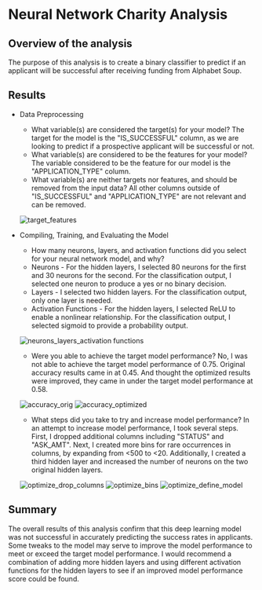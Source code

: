 # Neural Network Charity Analysis

## Overview of the analysis
The purpose of this analysis is to create a binary classifier to predict if an applicant will be successful after receiving funding from Alphabet Soup.

## Results

* Data Preprocessing
  * What variable(s) are considered the target(s) for your model? The target for the model is the "IS_SUCCESSFUL" column, as we are looking to predict if a prospective applicant will be successful or not.
  * What variable(s) are considered to be the features for your model? The variable considered to be the feature for our model is the "APPLICATION_TYPE" column.
  * What variable(s) are neither targets nor features, and should be removed from the input data? All other columns outside of "IS_SUCCESSFUL" and "APPLICATION_TYPE" are not relevant and can be removed.

  ![target_features](https://user-images.githubusercontent.com/110419577/216454219-a2ea3363-5e96-4b5d-9032-b4333d44d41d.png)


* Compiling, Training, and Evaluating the Model
  * How many neurons, layers, and activation functions did you select for your neural network model, and why?
   * Neurons - For the hidden layers, I selected 80 neurons for the first and 30 neurons for the second. For the classification output, I selected one neuron to produce a yes or no binary decision.
   * Layers - I selected two hidden layers. For the classification output, only one layer is needed.
   * Activation Functions - For the hidden layers, I selected ReLU to enable a nonlinear relationship. For the classification output, I selected sigmoid to provide a probability output.

  ![neurons_layers_activation functions](https://user-images.githubusercontent.com/110419577/216454353-5ff9b78f-82dc-40b5-9eb4-78ead396ea1e.png)

  * Were you able to achieve the target model performance? No, I was not able to achieve the target model performance of 0.75. Original accuracy results came in at 0.45. And thought the optimized results were improved, they came in under the target model performance at 0.58.
  
  ![accuracy_orig](https://user-images.githubusercontent.com/110419577/216454386-44fa6c7b-6800-43c9-85e5-fad2659f1145.png)
  ![accuracy_optimized](https://user-images.githubusercontent.com/110419577/216454401-ff039949-8993-4b65-ba3c-da161652fd90.png)

  
  * What steps did you take to try and increase model performance? In an attempt to increase model performance, I took several steps. First, I dropped additional columns including "STATUS" and "ASK_AMT". Next, I created more bins for rare occurrences in columns, by expanding from <500 to <20. Additionally, I created a third hidden layer and increased the number of neurons on the two original hidden layers.

  ![optimize_drop_columns](https://user-images.githubusercontent.com/110419577/216454482-189863d2-bb6a-4780-a197-df8152e6da28.png)
  ![optimize_bins](https://user-images.githubusercontent.com/110419577/216454502-43e586d4-1d84-42c4-b886-f9045e549221.png)
  ![optimize_define_model](https://user-images.githubusercontent.com/110419577/216454530-4684fdb4-3dac-4542-b502-b6525787484e.png)

## Summary
The overall results of this analysis confirm that this deep learning model was not successful in accurately predicting the success rates in applicants. Some tweaks to the model may serve to improve the model performance to meet or exceed the target model performance. I would recommend a combination of adding more hidden layers and using different activation functions for the hidden layers to see if an improved model performance score could be found.
